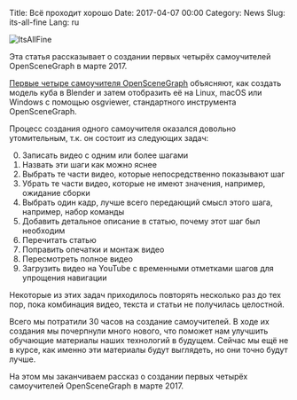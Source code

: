 Title: Всё проходит хорошо
Date: 2017-04-07 00:00
Category: News
Slug: its-all-fine
Lang: ru

![ItsAllFine][screenshot]


Эта статья рассказывает о создании первых четырёх самоучителей OpenSceneGraph в марте 2017.

[Первые четыре самоучителя OpenSceneGraph](https://github.com/OGStudio/openscenegraph-cross-platform-guide/) объясняют, как создать модель куба в Blender и затем отобразить её на Linux, macOS или Windows с помощью osgviewer, стандартного инструмента OpenSceneGraph.

Процесс создания одного самоучителя оказался довольно утомительным, т.к. он состоит из следующих задач:

0. Записать видео с одним или более шагами
0. Назвать эти шаги как можно яснее
0. Выбрать те части видео, которые непосредственно показывают шаг
0. Убрать те части видео, которые не имеют значения, например, ожидание сборки
0. Выбрать один кадр, лучше всего передающий смысл этого шага, например, набор команды
0. Добавить детальное описание в статью, почему этот шаг был необходим
0. Перечитать статью
0. Поправить опечатки и монтаж видео
0. Пересмотреть полное видео
0. Загрузить видео на YouTube с временными отметками шагов для упрощения навигации



Некоторые из этих задач приходилось повторять несколько раз до тех пор, пока комбинация видео, текста и статьи не получилась целостной.

Всего мы потратили 30 часов на создание самоучителей. В ходе их создания мы почерпнули много нового, что поможет нам улучшить обучающие материалы наших технологий в будущем. Сейчас мы ещё не в курсе, как именно эти материалы будут выглядеть, но они точно будут лучше.

На этом мы заканчиваем рассказ о создании первых четырёх самоучителей OpenSceneGraph в марте 2017.

[screenshot]: {attach}/images/2017-04_its-all-fine.png
